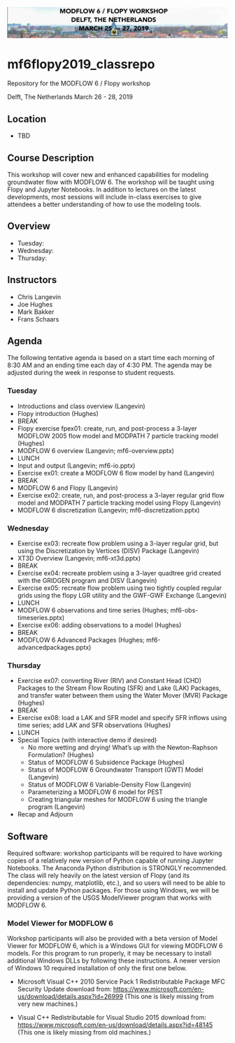 ![header](./exercises/img/header.jpg)

# mf6flopy2019_classrepo
Repository for the MODFLOW 6 / Flopy workshop

Delft, The Netherlands
March 26 - 28, 2019

## Location
* TBD

## Course Description
This workshop will cover new and enhanced capabilities for modeling groundwater flow with MODFLOW 6. The workshop will be taught using Flopy and Jupyter Notebooks.  In addition to lectures on the latest developments, most sessions will include in-class exercises to give attendees a better understanding of how to use the modeling tools.

## Overview
* Tuesday: 
* Wednesday: 
* Thursday: 

## Instructors
* Chris Langevin
* Joe Hughes 
* Mark Bakker
* Frans Schaars

## Agenda

The following tentative agenda is based on a start time each morning of 8:30 AM and an ending time each day of 4:30 PM.  The agenda may be adjusted during the week in response to student requests.

### Tuesday

* Introductions and class overview (Langevin)
* Flopy introduction (Hughes)
* BREAK
* Flopy exercise fpex01: create, run, and post-process a 3-layer MODFLOW 2005 flow model and MODPATH 7 particle tracking model (Hughes)
* MODFLOW 6 overview (Langevin; mf6-overview.pptx)
* LUNCH
* Input and output (Langevin; mf6-io.pptx)
* Exercise ex01: create a MODFLOW 6 flow model by hand (Langevin)
* BREAK
* MODFLOW 6 and Flopy (Langevin)
* Exercise ex02: create, run, and post-process a 3-layer regular grid flow model and MODPATH 7 particle tracking model using Flopy (Langevin)
* MODFLOW 6 discretization (Langevin; mf6-discretization.pptx)

### Wednesday

* Exercise ex03: recreate flow problem using a 3-layer regular grid, but using the Discretization by Vertices (DISV) Package (Langevin)
* XT3D Overview (Langevin; mf6-xt3d.pptx)
* BREAK
* Exercise ex04: recreate problem using a 3-layer quadtree grid created with the GRIDGEN program and DISV (Langevin)
* Exercise ex05: recreate flow problem using two tightly coupled regular grids using the flopy LGR utility and the GWF-GWF Exchange (Langevin)
* LUNCH
* MODFLOW 6 observations and time series (Hughes; mf6-obs-timeseries.pptx)
* Exercise ex06: adding observations to a model (Hughes)
* BREAK
* MODFLOW 6 Advanced Packages (Hughes; mf6-advancedpackages.pptx)


### Thursday

* Exercise ex07: converting River (RIV) and Constant Head (CHD) Packages to the Stream Flow Routing (SFR) and Lake (LAK) Packages, and transfer water between them using the Water Mover (MVR) Package (Hughes)
* BREAK
* Exercise ex08: load a LAK and SFR model and specify SFR inflows using time series; add LAK and SFR observations (Hughes)
* LUNCH
* Special Topics (with interactive demo if desired)
    * No more wetting and drying!  What’s up with the Newton-Raphson Formulation? (Hughes)
    * Status of MODFLOW 6 Subsidence Package (Hughes)
    * Status of MODFLOW 6 Groundwater Transport (GWT) Model (Langevin)
    * Status of MODFLOW 6 Variable-Density Flow (Langevin)
    * Parameterizing a MODFLOW 6 model for PEST
    * Creating triangular meshes for MODFLOW 6 using the triangle program (Langevin)
* Recap and Adjourn



## Software

Required software: workshop participants will be required to have working copies of a relatively new version of Python capable of running Jupyter Notebooks.  The Anaconda Python distribution is STRONGLY recommended.  The class will rely heavily on the latest version of Flopy (and its dependencies: numpy, matplotlib, etc.), and so users will need to be able to install and update Python packages.  For those using Windows, we will be providing a version of the USGS ModelViewer program that works with MODFLOW 6.

### Model Viewer for MODFLOW 6
Workshop participants will also be provided with a beta version of Model Viewer for MODFLOW 6, which is a Windows GUI for viewing MODFLOW 6 models. For this program to run properly, it may be necessary to install additional Windows DLLs by following these instructions.  A newer version of Windows 10 required installation of only the first one below.

* Microsoft Visual C++ 2010 Service Pack 1 Redistributable Package MFC Security Update
download from:
https://www.microsoft.com/en-us/download/details.aspx?id=26999
(This one is likely missing from very new machines.)

* Visual C++ Redistributable for Visual Studio 2015
download from:
https://www.microsoft.com/en-us/download/details.aspx?id=48145
(This one is likely missing from old machines.)
